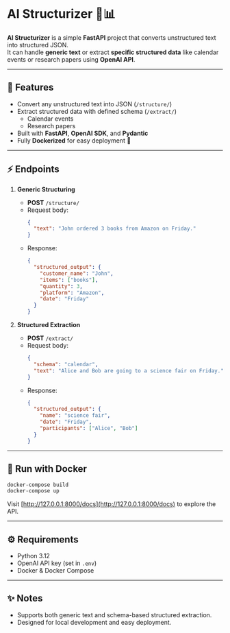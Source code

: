 
# AI Structurizer 🧠📊

**AI Structurizer** is a simple **FastAPI** project that converts unstructured text into structured JSON.  
It can handle **generic text** or extract **specific structured data** like calendar events or research papers using **OpenAI API**.

---

## 🚀 Features

- Convert any unstructured text into JSON (`/structure/`)  
- Extract structured data with defined schema (`/extract/`)  
  - Calendar events  
  - Research papers  
- Built with **FastAPI**, **OpenAI SDK**, and **Pydantic**  
- Fully **Dockerized** for easy deployment 🐳  

---

## ⚡ Endpoints

1. **Generic Structuring**
   - **POST** `/structure/`
   - Request body:
     ```json
     {
       "text": "John ordered 3 books from Amazon on Friday."
     }
     ```
   - Response:
     ```json
     {
       "structured_output": {
         "customer_name": "John",
         "items": ["books"],
         "quantity": 3,
         "platform": "Amazon",
         "date": "Friday"
       }
     }
     ```

2. **Structured Extraction**
   - **POST** `/extract/`
   - Request body:
     ```json
     {
       "schema": "calendar",
       "text": "Alice and Bob are going to a science fair on Friday."
     }
     ```
   - Response:
     ```json
     {
       "structured_output": {
         "name": "science fair",
         "date": "Friday",
         "participants": ["Alice", "Bob"]
       }
     }
     ```

---

## 🐳 Run with Docker

```bash
docker-compose build
docker-compose up
````

Visit [http://127.0.0.1:8000/docs](http://127.0.0.1:8000/docs) to explore the API.

---

## ⚙️ Requirements

* Python 3.12
* OpenAI API key (set in `.env`)
* Docker & Docker Compose

---

## ✨ Notes

* Supports both generic text and schema-based structured extraction.
* Designed for local development and easy deployment.


